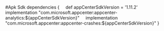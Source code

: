 #Apk Sdk
dependencies {
    def appCenterSdkVersion = '1.11.2'
    implementation "com.microsoft.appcenter:appcenter-analytics:${appCenterSdkVersion}"
    implementation "com.microsoft.appcenter:appcenter-crashes:${appCenterSdkVersion}"
}
